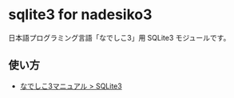 # sqlite3 for nadesiko3

日本語プログラミング言語「なでしこ3」用 SQLite3 モジュールです。

## 使い方

- [なでしこ3マニュアル > SQLite3](https://nadesi.com/v3/doc/index.php?nadesiko3-sqlite3%2FSQLite3&show)

